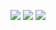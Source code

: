 
[<img src="https://www.codewars.com/users/auroraptor/badges/micro">](https://www.codewars.com/users/auroraptor)
[<img src="https://img.shields.io/website?color=lightgrey&down_message=auroraptor&label=codepen&logo=codepen&url=https%3A%2F%2Fcodepen.io%2Fauroraptor">](https://codepen.io/auroraptor)
[<img src="https://img.shields.io/website?color=red&down_message=auroraptor&label=giphy&logo=giphy&up_message=collections&url=https%3A%2F%2Fgiphy.com%2Fchannel%2Fauroraptor">](https://giphy.com/channel/auroraptor)


<!--
**auroraptor/auroraptor** is a ✨ _special_ ✨ repository because its `README.md` (this file) appears on your GitHub profile.

Here are some ideas to get you started:

- 🔭 I’m currently working on ...
- 🌱 I’m currently learning ...
- 👯 I’m looking to collaborate on ...
- 🤔 I’m looking for help with ...
- 💬 Ask me about ...
- 📫 How to reach me: ...
- 😄 Pronouns: ...
- ⚡ Fun fact: ...
-->
